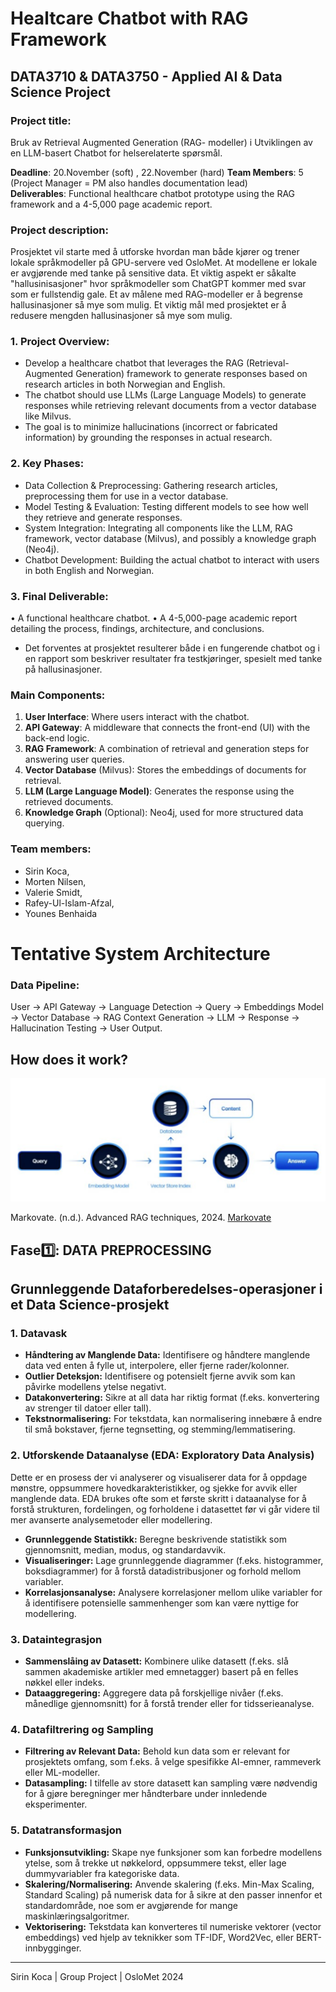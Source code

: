 # Healtcare Chatbot with RAG Framework
## DATA3710 & DATA3750 - Applied AI & Data Science Project

### Project title: 
Bruk av Retrieval Augmented Generation (RAG- modeller) i Utviklingen av en LLM-basert Chatbot for helserelaterte spørsmål.

**Deadline**: 20.November (soft) , 22.November (hard)
**Team Members**: 5 (Project Manager = PM also handles documentation lead)  
**Deliverables**: Functional healthcare chatbot prototype using the RAG framework and a 4-5,000 page academic report.

### Project description: 
Prosjektet vil starte med å utforske hvordan man både kjører og trener lokale språkmodeller på GPU-servere ved OsloMet. 
At modellene er lokale er avgjørende med tanke på sensitive data. Et viktig aspekt er såkalte "hallusinisasjoner" hvor språkmodeller som ChatGPT kommer med svar som er fullstendig gale. Et av målene med RAG-modeller er å begrense hallusinasjoner så mye som mulig. Et viktig mål med prosjektet er å redusere mengden hallusinasjoner så mye som mulig.
	
### 1.	Project Overview:
* Develop a healthcare chatbot that leverages the RAG (Retrieval-Augmented Generation) framework to generate responses based on research articles in both Norwegian and English.
* The chatbot should use LLMs (Large Language Models) to generate responses while retrieving relevant documents from a vector database like Milvus.
* The goal is to minimize hallucinations (incorrect or fabricated information) by grounding the responses in actual research.

### 2.	Key Phases:
* Data Collection & Preprocessing: Gathering research articles, preprocessing them for use in a vector database.
* Model Testing & Evaluation: Testing different models to see how well they retrieve and generate responses.
* System Integration: Integrating all components like the LLM, RAG framework, vector database (Milvus), and possibly a knowledge graph (Neo4j).
* Chatbot Development: Building the actual chatbot to interact with users in both English and Norwegian.

### 3.	Final Deliverable:
•	A functional healthcare chatbot.
•	A 4-5,000-page academic report detailing the process, findings, architecture, and conclusions.

* Det forventes at prosjektet resulterer både i en fungerende chatbot og i en rapport som beskriver resultater fra testkjøringer, spesielt med tanke på hallusinasjoner.

### Main Components:

1.	**User Interface**: Where users interact with the chatbot.
2.	**API Gateway**: A middleware that connects the front-end (UI) with the back-end logic.
3.	**RAG Framework**: A combination of retrieval and generation steps for answering user queries.
4.	**Vector Database** (Milvus): Stores the embeddings of documents for retrieval.
5.	**LLM (Large Language Model)**: Generates the response using the retrieved documents.
6.	**Knowledge Graph** (Optional): Neo4j, used for more structured data querying.

### Team members: 
* Sirin Koca,
* Morten Nilsen,
* Valerie Smidt,
* Rafey-Ul-Islam-Afzal,
* Younes Benhaida


# Tentative System Architecture

### Data Pipeline:
User → API Gateway → Language Detection → Query → Embeddings Model → Vector Database → RAG Context Generation → LLM → Response → Hallucination Testing → User Output.

## How does it work? 
![rag-system-diagram.svg](diagrams/rag-system-diagram.svg)

Markovate. (n.d.). Advanced RAG techniques, 2024. [Markovate](https://markovate.com/blog/advanced-rag-techniques/)

## Fase1️⃣: DATA PREPROCESSING

## Grunnleggende Dataforberedelses-operasjoner i et Data Science-prosjekt

### 1. **Datavask**
   - **Håndtering av Manglende Data:** Identifisere og håndtere manglende data ved enten å fylle ut, interpolere, eller fjerne rader/kolonner.
   - **Outlier Deteksjon:** Identifisere og potensielt fjerne avvik som kan påvirke modellens ytelse negativt.
   - **Datakonvertering:** Sikre at all data har riktig format (f.eks. konvertering av strenger til datoer eller tall).
   - **Tekstnormalisering:** For tekstdata, kan normalisering innebære å endre til små bokstaver, fjerne tegnsetting, og stemming/lemmatisering.

### 2. **Utforskende Dataanalyse (EDA: Exploratory Data Analysis)**
Dette er en prosess der vi analyserer og visualiserer data for å oppdage mønstre, oppsummere hovedkarakteristikker, og sjekke for avvik eller manglende data. 
EDA brukes ofte som et første skritt i dataanalyse for å forstå strukturen, fordelingen, og forholdene i datasettet før vi går videre til mer avanserte analysemetoder eller modellering.

   - **Grunnleggende Statistikk:** Beregne beskrivende statistikk som gjennomsnitt, median, modus, og standardavvik.
   - **Visualiseringer:** Lage grunnleggende diagrammer (f.eks. histogrammer, boksdiagrammer) for å forstå datadistribusjoner og forhold mellom variabler.
   - **Korrelasjonsanalyse:** Analysere korrelasjoner mellom ulike variabler for å identifisere potensielle sammenhenger som kan være nyttige for modellering.

### 3. **Dataintegrasjon**
   - **Sammenslåing av Datasett:** Kombinere ulike datasett (f.eks. slå sammen akademiske artikler med emnetagger) basert på en felles nøkkel eller indeks.
   - **Dataaggregering:** Aggregere data på forskjellige nivåer (f.eks. månedlige gjennomsnitt) for å forstå trender eller for tidsserieanalyse.

### 4. **Datafiltrering og Sampling**
   - **Filtrering av Relevant Data:** Behold kun data som er relevant for prosjektets omfang, som f.eks. å velge spesifikke AI-emner, rammeverk eller ML-modeller.
   - **Datasampling:** I tilfelle av store datasett kan sampling være nødvendig for å gjøre beregninger mer håndterbare under innledende eksperimenter.

### 5. **Datatransformasjon**
   - **Funksjonsutvikling:** Skape nye funksjoner som kan forbedre modellens ytelse, som å trekke ut nøkkelord, oppsummere tekst, eller lage dummyvariabler fra kategoriske data.
   - **Skalering/Normalisering:** Anvende skalering (f.eks. Min-Max Scaling, Standard Scaling) på numerisk data for å sikre at den passer innenfor et standardområde, noe som er avgjørende for mange maskinlæringsalgoritmer.
   - **Vektorisering:** Tekstdata kan konverteres til numeriske vektorer (vector embeddings) ved hjelp av teknikker som TF-IDF, Word2Vec, eller BERT-innbygginger.


---

Sirin Koca | Group Project | OsloMet 2024

